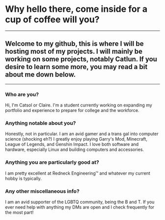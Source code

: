 # Why hello there, come inside for a cup of coffee will you?

---

## Welcome to my github, this is where I will be hosting most of my projects. I will mainly be working on some projects, notably Catlun. If you desire to learn some more, you may read a bit about me down below.

---

### Who are you?
Hi, I'm Catsol or Claire. I'm a student currently working on expanding my portfolio and experience to prepare for college and the workforce.

### Anything notable about you?
Honestly, not in particular. I am an avid gamer and a trans gal into computer science (shocking eh?)
I greatly enjoy playing Garry's Mod, Minecraft, League of Legends, and Genshin Impact. I love both software and hardware, especially Linux and building computers and accessories.

### Anything you are particularly good at?
I am pretty excellent at Redneck Engineering™ and whatever my current hobby is typically.

### Any other miscellaneous info?
I am an avid supporter of the LGBTQ community, being the B and T. If you ever need help with anything my DMs are open and I check frequently for the most part!
